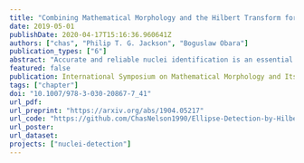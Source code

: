 ```yaml
---
title: "Combining Mathematical Morphology and the Hilbert Transform for Fully Automatic Nuclei Detection in Fluorescence Microscopy"
date: 2019-05-01
publishDate: 2020-04-17T15:16:36.960641Z
authors: ["chas", "Philip T. G. Jackson", "Boguslaw Obara"]
publication_types: ["6"]
abstract: "Accurate and reliable nuclei identification is an essential part of quantification in microscopy. A range of mathematical and machine learning approaches are used but all methods have limitations. Such limitations include sensitivity to user parameters or a need for pre-processing in classical approaches or the requirement for relatively large amounts of training data in deep learning approaches. Here we demonstrate a new approach for nuclei detection that combines mathematical morphology with the Hilbert transform to detect the centres, sizes and orientations of elliptical objects. We evaluate this approach on datasets from the Broad Bioimage Benchmark Collection and compare it to established algorithms and previously published results. We show this new approach to outperform established classical approaches and be comparable in performance to deep-learning approaches. We believe this approach to be a competitive algorithm for nuclei detection in microscopy."
featured: false
publication: International Symposium on Mathematical Morphology and Its Applications to Signal and Image Processing. Lecture Notes in Computer Science
tags: ["chapter"]
doi: "10.1007/978-3-030-20867-7_41"
url_pdf:
url_preprint: "https://arxiv.org/abs/1904.05217"
url_code: "https://github.com/ChasNelson1990/Ellipse-Detection-by-Hilbert-Edge-Detection-and-Ranging"
url_poster:
url_dataset:
projects: ["nuclei-detection"]
---
```


